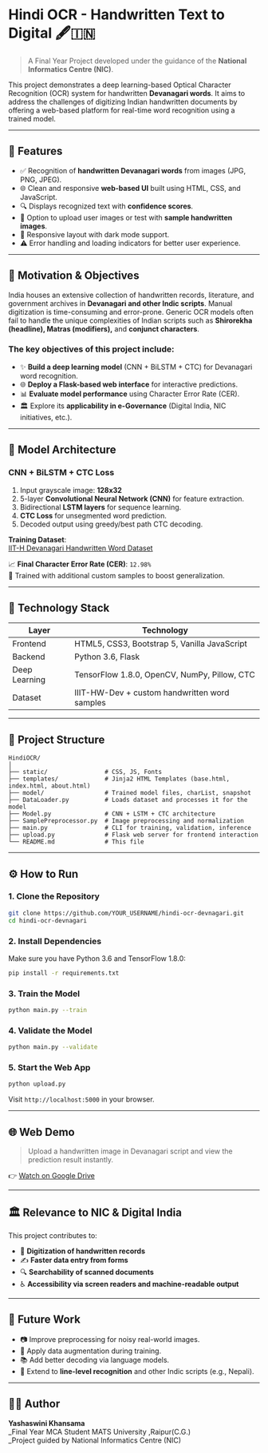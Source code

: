 
# Hindi OCR - Handwritten Text to Digital 🖋️🇮🇳

> A Final Year Project developed under the guidance of the **National Informatics Centre (NIC)**.

This project demonstrates a deep learning-based Optical Character Recognition (OCR) system for handwritten **Devanagari words**. It aims to address the challenges of digitizing Indian handwritten documents by offering a web-based platform for real-time word recognition using a trained model.

---

## 🚀 Features

- ✅ Recognition of **handwritten Devanagari words** from images (JPG, PNG, JPEG).
- 🌐 Clean and responsive **web-based UI** built using HTML, CSS, and JavaScript.
- 🔍 Displays recognized text with **confidence scores**.
- 📂 Option to upload user images or test with **sample handwritten images**.
- 📱 Responsive layout with dark mode support.
- ⚠️ Error handling and loading indicators for better user experience.

---

## 🎯 Motivation & Objectives

India houses an extensive collection of handwritten records, literature, and government archives in **Devanagari and other Indic scripts**. Manual digitization is time-consuming and error-prone. Generic OCR models often fail to handle the unique complexities of Indian scripts such as **Shirorekha (headline), Matras (modifiers),** and **conjunct characters**.

### The key objectives of this project include:

- ✨ **Build a deep learning model** (CNN + BiLSTM + CTC) for Devanagari word recognition.
- 🌐 **Deploy a Flask-based web interface** for interactive predictions.
- 📊 **Evaluate model performance** using Character Error Rate (CER).
- 🏛️ Explore its **applicability in e-Governance** (Digital India, NIC initiatives, etc.).

---

## 🧠 Model Architecture

### CNN + BiLSTM + CTC Loss

1. Input grayscale image: **128x32**
2. 5-layer **Convolutional Neural Network (CNN)** for feature extraction.
3. Bidirectional **LSTM layers** for sequence learning.
4. **CTC Loss** for unsegmented word prediction.
5. Decoded output using greedy/best path CTC decoding.



**Training Dataset**:  
[IIT-H Devanagari Handwritten Word Dataset](https://cvit.iiit.ac.in/research/projects/cvit-projects/indic-hw-data)

📈 **Final Character Error Rate (CER)**: `12.98%`  
🧪 Trained with additional custom samples to boost generalization.

---

## 🧪 Technology Stack

| Layer         | Technology                                      |
|---------------|-------------------------------------------------|
| Frontend      | HTML5, CSS3, Bootstrap 5, Vanilla JavaScript    |
| Backend       | Python 3.6, Flask                               |
| Deep Learning | TensorFlow 1.8.0, OpenCV, NumPy, Pillow, CTC    |
| Dataset       | IIIT-HW-Dev + custom handwritten word samples   |

---

## 📁 Project Structure

```
HindiOCR/
│
├── static/                # CSS, JS, Fonts
├── templates/             # Jinja2 HTML Templates (base.html, index.html, about.html)
├── model/                 # Trained model files, charList, snapshot
├── DataLoader.py          # Loads dataset and processes it for the model
├── Model.py               # CNN + LSTM + CTC architecture
├── SamplePreprocessor.py  # Image preprocessing and normalization
├── main.py                # CLI for training, validation, inference
├── upload.py              # Flask web server for frontend interaction
└── README.md              # This file
```

---

## ⚙️ How to Run

### 1. Clone the Repository

```bash
git clone https://github.com/YOUR_USERNAME/hindi-ocr-devnagari.git
cd hindi-ocr-devnagari
```

### 2. Install Dependencies

Make sure you have Python 3.6 and TensorFlow 1.8.0:

```bash
pip install -r requirements.txt
```

### 3. Train the Model

```bash
python main.py --train
```

### 4. Validate the Model

```bash
python main.py --validate
```

### 5. Start the Web App

```bash
python upload.py
```

Visit `http://localhost:5000` in your browser.

---

## 🌐 Web Demo

> Upload a handwritten image in Devanagari script and view the prediction result instantly.

👉 [Watch on Google Drive](https://drive.google.com/file/d/1mc3EnoepBATI9VV2maN8UsUSl2N9b3ay/view?usp=sharing)

---

## 🏛️ Relevance to NIC & Digital India

This project contributes to:

- 📂 **Digitization of handwritten records**
- ✍️ **Faster data entry from forms**
- 🔍 **Searchability of scanned documents**
- ♿ **Accessibility via screen readers and machine-readable output**

---

## 🔮 Future Work

- 📷 Improve preprocessing for noisy real-world images.
- 🔁 Apply data augmentation during training.
- 📚 Add better decoding via language models.
- 📜 Extend to **line-level recognition** and other Indic scripts (e.g., Nepali).

---

## 👩‍💻 Author

**Yashaswini Khansama**  
_Final Year MCA Student MATS University ,Raipur(C.G.)  
_Project guided by National Informatics Centre (NIC)
